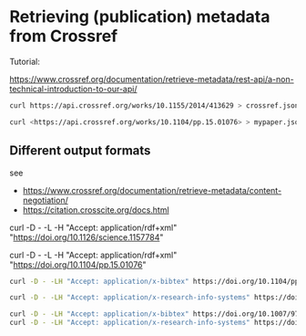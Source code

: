 
# Retrieving (publication) metadata from Crossref

Tutorial:

<https://www.crossref.org/documentation/retrieve-metadata/rest-api/a-non-technical-introduction-to-our-api/>

```bash
curl https://api.crossref.org/works/10.1155/2014/413629 > crossref.json
```

```bash
curl <https://api.crossref.org/works/10.1104/pp.15.01076> > mypaper.json
```

## Different output formats

see

* <https://www.crossref.org/documentation/retrieve-metadata/content-negotiation/>
* <https://citation.crosscite.org/docs.html>

curl -D - -L -H "Accept: application/rdf+xml" "https://doi.org/10.1126/science.1157784"

curl -D - -L -H "Accept: application/rdf+xml" "https://doi.org/10.1104/pp.15.01076"

```bash
curl -D - -LH "Accept: application/x-bibtex" https://doi.org/10.1104/pp.15.01076  > mypaper.bibtex

curl -D - -LH "Accept: application/x-research-info-systems" https://doi.org/10.1104/pp.15.01076  > mypaper.ris

curl -D - -LH "Accept: application/x-bibtex" https://doi.org/10.1007/978-3-642-79060-7  > book_example.bibtex
curl -D - -LH "Accept: application/x-research-info-systems" https://doi.org/10.1007/978-3-642-79060-7  > book_example.ris



```
